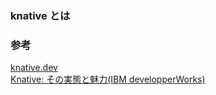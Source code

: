 ### knative とは

### 参考

[knative.dev](https://knative.dev/)  
[Knative: その実態と魅力(IBM developperWorks)](https://www.ibm.com/developerworks/jp/library/knative-what-is-it-why-you-should-care/)